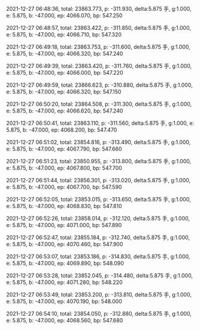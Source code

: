 2021-12-27 06:48:36, total: 23863.773, p: -311.930, delta:5.875 手, g:1.000, e: 5.875, b: -47.000, ep: 4066.070, bp: 547.250

2021-12-27 06:48:57, total: 23863.422, p: -311.850, delta:5.875 手, g:1.000, e: 5.875, b: -47.000, ep: 4066.710, bp: 547.320

2021-12-27 06:49:18, total: 23863.753, p: -311.600, delta:5.875 手, g:1.000, e: 5.875, b: -47.000, ep: 4066.320, bp: 547.240

2021-12-27 06:49:39, total: 23863.420, p: -311.760, delta:5.875 手, g:1.000, e: 5.875, b: -47.000, ep: 4066.000, bp: 547.220

2021-12-27 06:49:59, total: 23866.623, p: -310.880, delta:5.875 手, g:1.000, e: 5.875, b: -47.000, ep: 4066.320, bp: 547.150

2021-12-27 06:50:20, total: 23864.508, p: -311.300, delta:5.875 手, g:1.000, e: 5.875, b: -47.000, ep: 4066.620, bp: 547.240

2021-12-27 06:50:41, total: 23863.110, p: -311.560, delta:5.875 手, g:1.000, e: 5.875, b: -47.000, ep: 4068.200, bp: 547.470

2021-12-27 06:51:02, total: 23854.816, p: -313.490, delta:5.875 手, g:1.000, e: 5.875, b: -47.000, ep: 4067.790, bp: 547.660

2021-12-27 06:51:23, total: 23850.955, p: -313.800, delta:5.875 手, g:1.000, e: 5.875, b: -47.000, ep: 4067.800, bp: 547.700

2021-12-27 06:51:44, total: 23856.301, p: -313.020, delta:5.875 手, g:1.000, e: 5.875, b: -47.000, ep: 4067.700, bp: 547.590

2021-12-27 06:52:05, total: 23853.015, p: -313.650, delta:5.875 手, g:1.000, e: 5.875, b: -47.000, ep: 4068.830, bp: 547.810

2021-12-27 06:52:26, total: 23858.014, p: -312.120, delta:5.875 手, g:1.000, e: 5.875, b: -47.000, ep: 4071.000, bp: 547.890

2021-12-27 06:52:47, total: 23855.184, p: -312.740, delta:5.875 手, g:1.000, e: 5.875, b: -47.000, ep: 4070.460, bp: 547.900

2021-12-27 06:53:07, total: 23853.186, p: -314.830, delta:5.875 手, g:1.000, e: 5.875, b: -47.000, ep: 4069.890, bp: 548.090

2021-12-27 06:53:28, total: 23852.045, p: -314.480, delta:5.875 手, g:1.000, e: 5.875, b: -47.000, ep: 4071.280, bp: 548.220

2021-12-27 06:53:49, total: 23853.200, p: -313.810, delta:5.875 手, g:1.000, e: 5.875, b: -47.000, ep: 4070.190, bp: 548.000

2021-12-27 06:54:10, total: 23854.050, p: -312.880, delta:5.875 手, g:1.000, e: 5.875, b: -47.000, ep: 4068.560, bp: 547.680